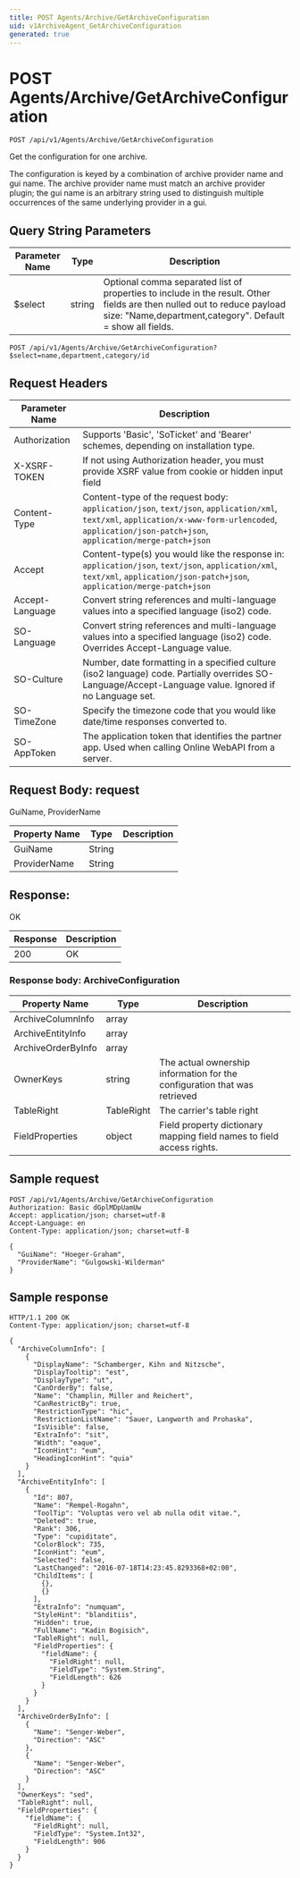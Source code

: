 ```yaml
---
title: POST Agents/Archive/GetArchiveConfiguration
uid: v1ArchiveAgent_GetArchiveConfiguration
generated: true
---
```


# POST Agents/Archive/GetArchiveConfiguration

```http
POST /api/v1/Agents/Archive/GetArchiveConfiguration
```

Get the configuration for one archive.


The configuration is keyed by a combination of archive provider name and gui name. The archive provider name must match an archive provider plugin; the gui name is an arbitrary string used to distinguish multiple occurrences of the same underlying provider in a gui.






## Query String Parameters

| Parameter Name | Type |  Description |
|----------------|------|--------------|
| $select | string |  Optional comma separated list of properties to include in the result. Other fields are then nulled out to reduce payload size: "Name,department,category". Default = show all fields. |

```http
POST /api/v1/Agents/Archive/GetArchiveConfiguration?$select=name,department,category/id
```


## Request Headers

| Parameter Name | Description |
|----------------|-------------|
| Authorization  | Supports 'Basic', 'SoTicket' and 'Bearer' schemes, depending on installation type. |
| X-XSRF-TOKEN   | If not using Authorization header, you must provide XSRF value from cookie or hidden input field |
| Content-Type | Content-type of the request body: `application/json`, `text/json`, `application/xml`, `text/xml`, `application/x-www-form-urlencoded`, `application/json-patch+json`, `application/merge-patch+json` |
| Accept         | Content-type(s) you would like the response in: `application/json`, `text/json`, `application/xml`, `text/xml`, `application/json-patch+json`, `application/merge-patch+json` |
| Accept-Language | Convert string references and multi-language values into a specified language (iso2) code. |
| SO-Language | Convert string references and multi-language values into a specified language (iso2) code. Overrides Accept-Language value. |
| SO-Culture | Number, date formatting in a specified culture (iso2 language) code. Partially overrides SO-Language/Accept-Language value. Ignored if no Language set. |
| SO-TimeZone | Specify the timezone code that you would like date/time responses converted to. |
| SO-AppToken | The application token that identifies the partner app. Used when calling Online WebAPI from a server. |

## Request Body: request 

GuiName, ProviderName 

| Property Name | Type |  Description |
|----------------|------|--------------|
| GuiName | String |  |
| ProviderName | String |  |

## Response:

OK

| Response | Description |
|----------------|-------------|
| 200 | OK |

### Response body: ArchiveConfiguration

| Property Name | Type |  Description |
|----------------|------|--------------|
| ArchiveColumnInfo | array |  |
| ArchiveEntityInfo | array |  |
| ArchiveOrderByInfo | array |  |
| OwnerKeys | string | The actual ownership information for the configuration that was retrieved |
| TableRight | TableRight | The carrier's table right |
| FieldProperties | object | Field property dictionary mapping field names to field access rights. |

## Sample request

```http!
POST /api/v1/Agents/Archive/GetArchiveConfiguration
Authorization: Basic dGplMDpUamUw
Accept: application/json; charset=utf-8
Accept-Language: en
Content-Type: application/json; charset=utf-8

{
  "GuiName": "Hoeger-Graham",
  "ProviderName": "Gulgowski-Wilderman"
}
```

## Sample response

```http_
HTTP/1.1 200 OK
Content-Type: application/json; charset=utf-8

{
  "ArchiveColumnInfo": [
    {
      "DisplayName": "Schamberger, Kihn and Nitzsche",
      "DisplayTooltip": "est",
      "DisplayType": "ut",
      "CanOrderBy": false,
      "Name": "Champlin, Miller and Reichert",
      "CanRestrictBy": true,
      "RestrictionType": "hic",
      "RestrictionListName": "Sauer, Langworth and Prohaska",
      "IsVisible": false,
      "ExtraInfo": "sit",
      "Width": "eaque",
      "IconHint": "eum",
      "HeadingIconHint": "quia"
    }
  ],
  "ArchiveEntityInfo": [
    {
      "Id": 807,
      "Name": "Rempel-Rogahn",
      "ToolTip": "Voluptas vero vel ab nulla odit vitae.",
      "Deleted": true,
      "Rank": 306,
      "Type": "cupiditate",
      "ColorBlock": 735,
      "IconHint": "eum",
      "Selected": false,
      "LastChanged": "2016-07-18T14:23:45.8293368+02:00",
      "ChildItems": [
        {},
        {}
      ],
      "ExtraInfo": "numquam",
      "StyleHint": "blanditiis",
      "Hidden": true,
      "FullName": "Kadin Bogisich",
      "TableRight": null,
      "FieldProperties": {
        "fieldName": {
          "FieldRight": null,
          "FieldType": "System.String",
          "FieldLength": 626
        }
      }
    }
  ],
  "ArchiveOrderByInfo": [
    {
      "Name": "Senger-Weber",
      "Direction": "ASC"
    },
    {
      "Name": "Senger-Weber",
      "Direction": "ASC"
    }
  ],
  "OwnerKeys": "sed",
  "TableRight": null,
  "FieldProperties": {
    "fieldName": {
      "FieldRight": null,
      "FieldType": "System.Int32",
      "FieldLength": 906
    }
  }
}
```
